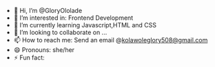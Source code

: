 - 👋 Hi, I’m @GloryOlolade
- 👀 I’m interested in: Frontend Development
- 🌱 I’m currently learning Javascript,HTML and CSS
- 💞️ I’m looking to collaborate on ...
- 📫 How to reach me: Send an email @kolawoleglory508@gmail.com
- 😄 Pronouns: she/her
- ⚡ Fun fact: 

<!---
Glorys1Hub/Glorys1Hub is a ✨ special ✨ repository because its `README.md` (this file) appears on your GitHub profile.
You can click the Preview link to take a look at your changes.
--->
